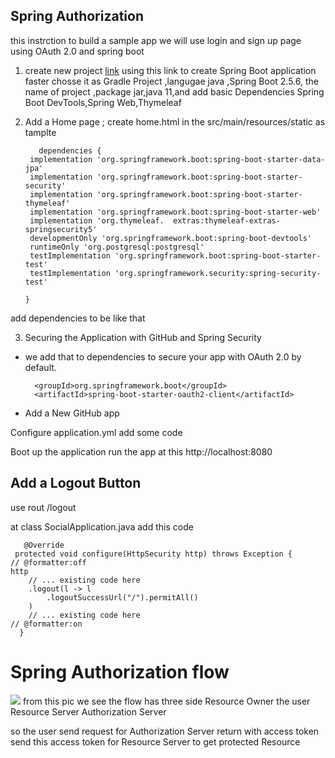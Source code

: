 
## Spring Authorization

this instrction to build a sample app we will use login and sign up page using  OAuth 2.0 and spring boot

1. create new project  [link](https://start.spring.io) using this link to create Spring Boot application faster chosse it as  Gradle Project ,langugae java ,Spring Boot 2.5.6, the name of project ,package jar,java 11,and add basic Dependencies
Spring Boot DevTools,Spring Web,Thymeleaf  

2. Add a Home page ; create home.html in the src/main/resources/static as tamplte 

          dependencies {
     	implementation 'org.springframework.boot:spring-boot-starter-data-jpa'
    	implementation 'org.springframework.boot:spring-boot-starter-security'
    	implementation 'org.springframework.boot:spring-boot-starter-thymeleaf'
    	implementation 'org.springframework.boot:spring-boot-starter-web'
    	implementation 'org.thymeleaf.  extras:thymeleaf-extras-springsecurity5'
    	developmentOnly 'org.springframework.boot:spring-boot-devtools'
    	runtimeOnly 'org.postgresql:postgresql'
    	testImplementation 'org.springframework.boot:spring-boot-starter-test'
    	testImplementation 'org.springframework.security:spring-security-test'

       }

add dependencies to be like that

3. Securing the Application with GitHub and Spring Security
- we add that to dependencies to secure your app with OAuth 2.0 by default.

        <groupId>org.springframework.boot</groupId>
        <artifactId>spring-boot-starter-oauth2-client</artifactId>

- Add a New GitHub app

Configure application.yml add some code 

Boot up the application run the app at this http://localhost:8080







## Add a Logout Button

use rout /logout

at class SocialApplication.java  add this code 

       @Override
     protected void configure(HttpSecurity http) throws Exception {
	// @formatter:off
    http
        // ... existing code here
        .logout(l -> l
            .logoutSuccessUrl("/").permitAll()
        )
        // ... existing code here
    // @formatter:on
      }

# Spring Authorization flow
![](https://techannotation.files.wordpress.com/2014/04/oauth12.jpg?w=840)
from this pic we see the flow has three side 
Resource Owner the  user 
Resource Server
Authorization Server

so the user send request for Authorization Server return with access token send this access token for Resource Server
 to get protected Resource
